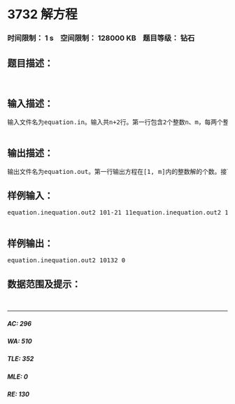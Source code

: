 # 3732 解方程   
### 时间限制： 1 s&nbsp;&nbsp;&nbsp;&nbsp;空间限制： 128000 KB&nbsp;&nbsp;&nbsp;&nbsp;题目等级： 钻石  
## 题目描述：  

<pre>

</pre>
  
  
## 输入描述：  

<pre>
输入文件名为equation.in。输入共n+2行。第一行包含2个整数n、m，每两个整数之间用一个空格隔开。接下来的n+1行每行包含一个整数，依次为a0,a1,a2,……,an。  

</pre>
  
  
## 输出描述：  

<pre>
输出文件名为equation.out。第一行输出方程在[1, m]内的整数解的个数。接下来每行一个整数，按照从小到大的顺序依次输出方程在[1, m]内的一个整数解。
</pre>
  
  
## 样例输入：  

<pre>
equation.inequation.out2 101-21 11equation.inequation.out2 102 -31 212  

</pre>
  
  
## 样例输出：  

<pre>
equation.inequation.out2 10132 0
</pre>
  
  
## 数据范围及提示：  

<pre>

</pre>
  
  
***  

##### AC: 296  
##### WA: 510  
##### TLE: 352  
##### MLE: 0  
##### RE: 130  
